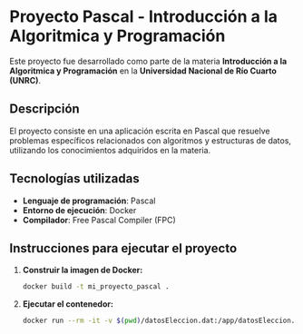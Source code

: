 # Proyecto Pascal - Introducción a la Algoritmica y Programación

Este proyecto fue desarrollado como parte de la materia **Introducción a la Algoritmica y Programación** en la **Universidad Nacional de Río Cuarto (UNRC)**. 

## Descripción

El proyecto consiste en una aplicación escrita en Pascal que resuelve problemas específicos relacionados con algoritmos y estructuras de datos, utilizando los conocimientos adquiridos en la materia.

## Tecnologías utilizadas

- **Lenguaje de programación**: Pascal
- **Entorno de ejecución**: Docker
- **Compilador**: Free Pascal Compiler (FPC)

## Instrucciones para ejecutar el proyecto

1. **Construir la imagen de Docker:**

   ```bash
   docker build -t mi_proyecto_pascal .
    ```

2. **Ejecutar el contenedor:**

   ```bash
   docker run --rm -it -v $(pwd)/datosEleccion.dat:/app/datosEleccion.dat mi_proyecto_pascal
    ```